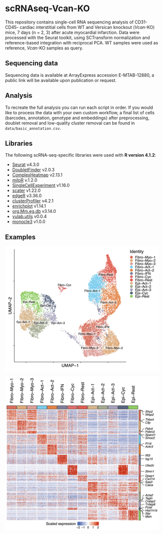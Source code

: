 # scRNAseq-Vcan-KO
This repository contains single-cell RNA sequencing analysis of CD31-CD45- cardiac interstitial cells from WT and Versican knockout (*Vcan*-KO) mice, 7 days (n = 2, 3) after acute myocardial infarction. Data were processed with the Seurat toolkit, using SCTransform normalization and reference-based integration with reciprocal PCA. WT samples were used as reference, *Vcan*-KO samples as query.

## Sequencing data
Sequencing data is available at ArrayExpress accession E-MTAB-12880, a public link will be available upon publication or request.

## Analysis
To recreate the full analysis you can run each script in order. If you would like to process the data with your own custom workflow, a final list of cells (barcodes, annotation, genotype and embeddings) after preprocessing, doublet removal and low-quality cluster removal can be found in `data/basic_annotation.csv`.

## Libraries
The following scRNA-seq-specific libraries were used with **R version 4.1.2**:

* [Seurat](https://satijalab.org/seurat/index.html) v4.3.0
* [DoubletFinder](https://github.com/chris-mcginnis-ucsf/DoubletFinder) v2.0.3
* [ComplexHeatmap](https://github.com/jokergoo/ComplexHeatmap) v2.13.1
* [miloR](https://marionilab.github.io/miloR/) v.1.2.0
* [SingleCellExperiment](https://bioconductor.org/packages/release/bioc/html/SingleCellExperiment.html) v1.16.0
* [scater](https://bioconductor.org/packages/release/bioc/html/scater.html) v1.22.0
* [edgeR](https://bioconductor.org/packages/release/bioc/html/edgeR.html) v3.36.0
* [clusterProfiler](https://bioconductor.org/packages/release/bioc/html/clusterProfiler.html) v4.2.1
* [enrichplot](https://bioconductor.org/packages/release/bioc/html/enrichplot.html) v1.14.1
* [org.Mm.eg.db](https://bioconductor.org/packages/release/data/annotation/html/org.Mm.eg.db.html) v3.14.0
* [yulab.utils](https://cran.r-project.org/package=yulab.utils) v0.0.4
* [monocle3](https://cole-trapnell-lab.github.io/monocle3/) v1.0.0

## Examples
<p align="center">
  <img src="/examples/DimPlot_basic_annotation.png" width="1000">
</p>

<p align="center">
  <img src="/examples/Heatmap.png" width="1000">
</p>
